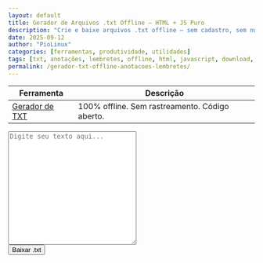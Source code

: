 ```yaml
---
layout: default
title: Gerador de Arquivos .txt Offline — HTML + JS Puro
description: "Crie e baixe arquivos .txt offline — sem cadastro, sem nuvem, só HTML+JS. Ideal para anotações, lembretes e configurações."
date: 2025-09-12
author: "PioLinux"
categories: [ferramentas, produtividade, utilidades]
tags: [txt, anotações, lembretes, offline, html, javascript, download, ferramenta-evergreen]
permalink: /gerador-txt-offline-anotacoes-lembretes/
---
```




<section>





<table class="evergreen-table">
  <thead>
    <tr>
      <th>Ferramenta</th>
      <th>Descrição</th>
    </tr>
  </thead>
  <tbody>
    <tr>
      <td data-label="Ferramenta"><a href="/utilitarios/gerador-txt.html">Gerador de TXT</a></td>
      <td data-label="Descrição">100% offline. Sem rastreamento. Código aberto.</td>
    </tr>
  </tbody>
</table>


 <textarea id="content" placeholder="Digite seu texto aqui..." rows="15" cols="30"></textarea>
<br>
<button onclick="downloadTxt()">Baixar .txt</button>

  <script>
    function downloadTxt() {
      const text = document.getElementById('content').value;
      const blob = new Blob([text], { type: 'text/plain' });
      const url = URL.createObjectURL(blob);
      const a = document.createElement('a');
      a.href = url;
      a.download = 'anotacao.txt';
      a.click();
      URL.revokeObjectURL(url);
    }
  </script>
</section>
